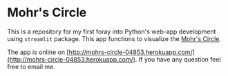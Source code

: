 # Mohr's Circle

This is a repository for my first foray into Python's web-app development 
using ``streamlit`` package. This app functions to visualize the 
[Mohr's Circle](https://en.wikipedia.org/wiki/Mohr%27s_circle). 

The app is online on 
[http://mohrs-circle-04853.herokuapp.com/](http://mohrs-circle-04853.herokuapp.com/). 
If you have any question feel free to email me.

